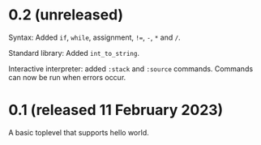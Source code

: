 # 0.2 (unreleased)

Syntax: Added `if`, `while`, assignment, `!=`, `-`, `*` and `/`.

Standard library: Added `int_to_string`.

Interactive interpreter: added `:stack` and `:source`
commands. Commands can now be run when errors occur.

# 0.1 (released 11 February 2023)

A basic toplevel that supports hello world.
